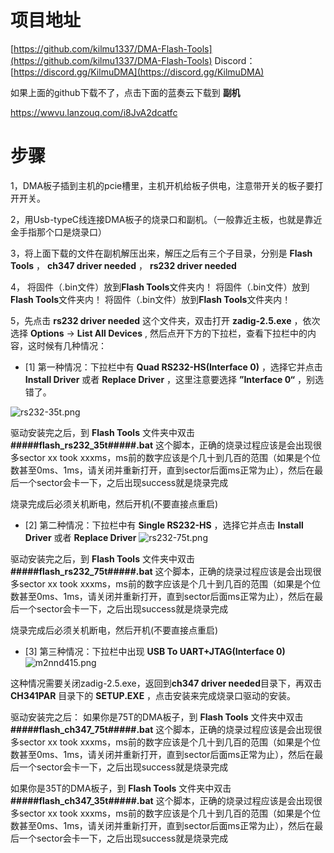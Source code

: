 # 项目地址
 [https://github.com/kilmu1337/DMA-Flash-Tools](https://github.com/kilmu1337/DMA-Flash-Tools) 
Discord： [https://discord.gg/KilmuDMA](https://discord.gg/KilmuDMA) 

如果上面的github下载不了，点击下面的蓝奏云下载到 **副机** 

https://wwvu.lanzouq.com/i8JvA2dcatfc

# 步骤

1，DMA板子插到主机的pcie槽里，主机开机给板子供电，注意带开关的板子要打开开关。

2，用Usb-typeC线连接DMA板子的烧录口和副机。（一般靠近主板，也就是靠近金手指那个口是烧录口）

3，将上面下载的文件在副机解压出来，解压之后有三个子目录，分别是 **Flash Tools** ， **ch347 driver needed** ， **rs232 driver needed** 

4，
将固件（.bin文件）放到**Flash Tools**文件夹内！
将固件（.bin文件）放到**Flash Tools**文件夹内！
将固件（.bin文件）放到**Flash Tools**文件夹内！

5，先点击 **rs232 driver needed** 这个文件夹，双击打开 **zadig-2.5.exe** ，依次选择 **Options** -> **List All Devices** , 然后点开下方的下拉栏，查看下拉栏中的内容，这时候有几种情况：

- [1] 第一种情况：下拉栏中有 **Quad RS232-HS(Interface 0)** ，选择它并点击 **Install Driver** 或者 **Replace Driver** ，这里注意要选择 **”Interface 0“** ，别选错了。
 
![rs232-35t.png](https://github.com/user-attachments/assets/6f3094fb-437f-4cc8-b509-b30fad6c4025)

驱动安装完之后，到 **Flash Tools** 文件夹中双击 **#####flash_rs232_35t#####.bat** 这个脚本，正确的烧录过程应该是会出现很多sector xx took xxxms，ms前的数字应该是个几十到几百的范围（如果是个位数甚至0ms、1ms，请关闭并重新打开，直到sector后面ms正常为止），然后在最后一个sector会卡一下，之后出现success就是烧录完成

烧录完成后必须关机断电，然后开机(不要直接点重启)




- [2] 第二种情况：下拉栏中有 **Single RS232-HS** ，选择它并点击 **Install Driver** 或者 **Replace Driver** 
![rs232-75t.png](https://github.com/user-attachments/assets/fd1a689a-a369-4dac-86f4-c2193e2ef045)

驱动安装完之后，到 **Flash Tools** 文件夹中双击 **#####flash_rs232_75t#####.bat** 这个脚本，正确的烧录过程应该是会出现很多sector xx took xxxms，ms前的数字应该是个几十到几百的范围（如果是个位数甚至0ms、1ms，请关闭并重新打开，直到sector后面ms正常为止），然后在最后一个sector会卡一下，之后出现success就是烧录完成

烧录完成后必须关机断电，然后开机(不要直接点重启)

- [3] 第三种情况：下拉栏中出现 **USB To UART+JTAG(Interface 0)** 
![m2nnd415.png](https://github.com/user-attachments/assets/e2c1c606-fbe6-4528-b6b1-4bf02eac846d)

这种情况需要关闭zadig-2.5.exe，返回到**ch347 driver needed**目录下，再双击 **CH341PAR** 目录下的 **SETUP.EXE** ，点击安装来完成烧录口驱动的安装。

驱动安装完之后：
如果你是75T的DMA板子，到 **Flash Tools** 文件夹中双击 **#####flash_ch347_75t#####.bat** 这个脚本，正确的烧录过程应该是会出现很多sector xx took xxxms，ms前的数字应该是个几十到几百的范围（如果是个位数甚至0ms、1ms，请关闭并重新打开，直到sector后面ms正常为止），然后在最后一个sector会卡一下，之后出现success就是烧录完成

如果你是35T的DMA板子，到 **Flash Tools** 文件夹中双击 **#####flash_ch347_35t#####.bat** 这个脚本，正确的烧录过程应该是会出现很多sector xx took xxxms，ms前的数字应该是个几十到几百的范围（如果是个位数甚至0ms、1ms，请关闭并重新打开，直到sector后面ms正常为止），然后在最后一个sector会卡一下，之后出现success就是烧录完成